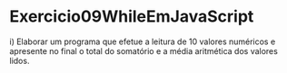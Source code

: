 # Exercicio09WhileEmJavaScript
i)     Elaborar um programa que efetue a leitura de 10 valores numéricos e apresente no final o total do somatório e a média aritmética dos valores lidos. 
